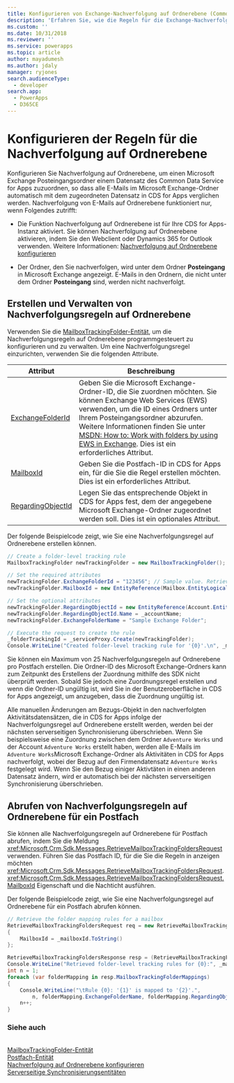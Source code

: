 ```yaml
---
title: Konfigurieren von Exchange-Nachverfolgung auf Ordnerebene (Common Data Service for Apps) | Microsoft Docs
description: 'Erfahren Sie, wie die Regeln für die Exchange-Nachverfolgung auf Ordnerebene zu konfigurieren.'
ms.custom: ''
ms.date: 10/31/2018
ms.reviewer: ''
ms.service: powerapps
ms.topic: article
author: mayadumesh
ms.author: jdaly
manager: ryjones
search.audienceType:
  - developer
search.app:
  - PowerApps
  - D365CE
---
```

# <a name="configure-exchange-folder-level-tracking-rules"></a>Konfigurieren der Regeln für die Nachverfolgung auf Ordnerebene

Konfigurieren Sie Nachverfolgung auf Ordnerebene, um einen Microsoft Exchange Posteingangsordner einem Datensatz des Common Data Service for Apps zuzuordnen, so dass alle E-Mails im Microsoft Exchange-Ordner automatisch mit dem zugeordneten Datensatz in CDS for Apps verglichen werden. Nachverfolgung von E-Mails auf Ordnerebene funktioniert nur, wenn Folgendes zutrifft:  

- Die Funktion Nachverfolgung auf Ordnerebene ist für Ihre CDS for Apps-Instanz aktiviert. Sie können Nachverfolgung auf Ordnerebene aktivieren, indem Sie den Webclient oder Dynamics 365 for Outlook verwenden. Weitere Informationen: [Nachverfolgung auf Ordnerebene konfigurieren](/dynamics365/customer-engagement/admin/configure-outlook-exchange-folder-level-tracking)  

- Der Ordner, den Sie nachverfolgen, wird unter dem Ordner **Posteingang** in Microsoft Exchange angezeigt. E-Mails in den Ordnern, die nicht unter dem Ordner **Posteingang** sind, werden nicht nachverfolgt.  

<a name="Create"></a>   

## <a name="create-and-manage-folder-level-tracking-rules"></a>Erstellen und Verwalten von Nachverfolgungsregeln auf Ordnerebene 
 
 Verwenden Sie die [MailboxTrackingFolder-Entität](/reference/entities/mailboxtrackingfolder.md), um die Nachverfolgungsregeln auf Ordnerebene programmgesteuert zu konfigurieren und zu verwalten. Um eine Nachverfolgungsregel einzurichten, verwenden Sie die folgenden Attribute.  


|                                   Attribut                                   |                                                                                                                                                                                                                Beschreibung                                                                                                                                                                                                                 |
|-------------------------------------------------------------------------------|--------------------------------------------------------------------------------------------------------------------------------------------------------------------------------------------------------------------------------------------------------------------------------------------------------------------------------------------------------------------------------------------------------------------------------------------|
|  [ExchangeFolderId](/reference/entities/mailboxtrackingfolder.md#BKMK_ExchangeFolderId)  | Geben Sie die Microsoft Exchange-Ordner-ID, die Sie zuordnen möchten. Sie können Exchange Web Services (EWS) verwenden, um die ID eines Ordners unter Ihrem Posteingangsordner abzurufen. Weitere Informationen finden Sie unter [MSDN: How to: Work with folders by using EWS in Exchange](https://msdn.microsoft.com/library/office/dn535504.aspx). Dies ist ein erforderliches Attribut. |
|         [MailboxId](/reference/entities/mailboxtrackingfolder.md#BKMK_MailboxId)         |                                                                                                                                         Geben Sie die Postfach-ID in CDS for Apps ein, für die Sie die Regel erstellen möchten. Dies ist ein erforderliches Attribut.                                                                                                                                          |
| [RegardingObjectId](/reference/entities/mailboxtrackingfolder.md#BKMK_RegardingObjectId) |                                                                                                       Legen Sie das entsprechende Objekt in CDS for Apps fest, dem der angegebene Microsoft Exchange-Ordner zugeordnet werden soll. Dies ist ein optionales Attribut.                                                                                                       |

 Der folgende Beispielcode zeigt, wie Sie eine Nachverfolgungsregel auf Ordnerebene erstellen können.  

```csharp  
// Create a folder-level tracking rule  
MailboxTrackingFolder newTrackingFolder = new MailboxTrackingFolder();  

// Set the required attributes  
newTrackingFolder.ExchangeFolderId = "123456"; // Sample value. Retrieve this value using Exchange Web Services (EWS)  
newTrackingFolder.MailboxId = new EntityReference(Mailbox.EntityLogicalName, _mailboxId);  

// Set the optional attributes  
newTrackingFolder.RegardingObjectId = new EntityReference(Account.EntityLogicalName, _accountId);  
newTrackingFolder.RegardingObjectId.Name = _accountName;  
newTrackingFolder.ExchangeFolderName = "Sample Exchange Folder";  

// Execute the request to create the rule   
_folderTrackingId = _serviceProxy.Create(newTrackingFolder);  
Console.WriteLine("Created folder-level tracking rule for '{0}'.\n", _mailboxName);  
```  

 Sie können ein Maximum von 25 Nachverfolgungsregeln auf Ordnerebene pro Postfach erstellen. Die Ordner-ID des Microsoft Exchange-Ordners kann zum Zeitpunkt des Erstellens der Zuordnung mithilfe des SDK nicht überprüft werden. Sobald Sie jedoch eine Zuordnungsregel erstellen und wenn die Ordner-ID ungültig ist, wird Sie in der Benutzeroberfläche in CDS for Apps angezeigt, um anzugeben, dass die Zuordnung ungültig ist.  

 Alle manuellen Änderungen am Bezugs-Objekt in den nachverfolgten Aktivitätsdatensätzen, die in CDS for Apps infolge der Nachverfolgungsregel auf Ordnerebene erstellt werden, werden bei der nächsten serverseitigen Synchronisierung überschrieben. Wenn Sie beispielsweise eine Zuordnung zwischen dem Ordner `Adventure Works` und der Account `Adventure Works` erstellt haben, werden alle E-Mails im `Adventure Works`Microsoft Exchange-Ordner als Aktivitäten in CDS for Apps nachverfolgt, wobei der Bezug auf den Firmendatensatz `Adventure Works` festgelegt wird. Wenn Sie den Bezug einiger Aktivtäten in einen anderen Datensatz ändern, wird er automatisch bei der nächsten serverseitigen Synchronisierung überschrieben.  

<a name="Retrieve"></a>   

## <a name="retrieve-folder-level-tracking-rules-for-a-mailbox"></a>Abrufen von Nachverfolgungsregeln auf Ordnerebene für ein Postfach  

 Sie können alle Nachverfolgungsregeln auf Ordnerebene für Postfach abrufen, indem Sie die Meldung <xref:Microsoft.Crm.Sdk.Messages.RetrieveMailboxTrackingFoldersRequest> verwenden. Führen Sie das Postfach ID, für die Sie die Regeln in anzeigen möchten <xref:Microsoft.Crm.Sdk.Messages.RetrieveMailboxTrackingFoldersRequest>.<xref:Microsoft.Crm.Sdk.Messages.RetrieveMailboxTrackingFoldersRequest.MailboxId> Eigenschaft und die Nachticht ausführen.  

 Der folgende Beispielcode zeigt, wie Sie eine Nachverfolgungsregel auf Ordnerebene für ein Postfach abrufen können.  

```csharp  
// Retrieve the folder mapping rules for a mailbox  
RetrieveMailboxTrackingFoldersRequest req = new RetrieveMailboxTrackingFoldersRequest  
{  
    MailboxId = _mailboxId.ToString()  
};  

RetrieveMailboxTrackingFoldersResponse resp = (RetrieveMailboxTrackingFoldersResponse_serviceProxy.Execute(req);  
Console.WriteLine("Retrieved folder-level tracking rules for {0}:", _mailboxName);  
int n = 1;  
foreach (var folderMapping in resp.MailboxTrackingFolderMappings)  
{  
    Console.WriteLine("\tRule {0}: '{1}' is mapped to '{2}'.",   
        n, folderMapping.ExchangeFolderName, folderMapping.RegardingObjectName);  
    n++;  
}  
```  

### <a name="see-also"></a>Siehe auch  
 <xref href="Microsoft.Dynamics.CRM.RetrieveMailboxTrackingFolders?text=RetrieveMailboxTrackingFolders Function" /><br />
 [MailboxTrackingFolder-Entität](/reference/entities/mailboxtrackingfolder.md)<br />
 [Postfach-Entität](/reference/entities/mailbox.md)<br />
 [Nachverfolgung auf Ordnerebene konfigurieren](/dynamics365/customer-engagement/admin/configure-outlook-exchange-folder-level-tracking)<br />
 [Serverseitige Synchronisierungsentitäten](server-side-synchronization-entities.md)<br />
